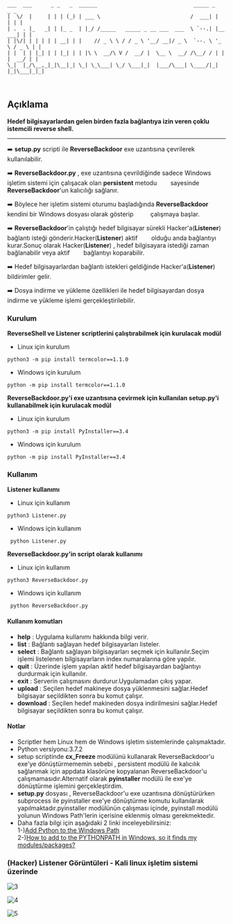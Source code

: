 ```
___  ___      _ _   _  ______                               _____ _          _ _ 
|  \/  |     | | | (_) | ___ \                             /  ___| |        | | |
| .  . |_   _| | |_ _  | |_/ /_____   _____ _ __ ___  ___  \ `--.| |__   ___| | |
| |\/| | | | | | __| | |    // _ \ \ / / _ \ '__/ __|/ _ \  `--. \ '_ \ / _ \ | |
| |  | | |_| | | |_| | | |\ \  __/\ V /  __/ |  \__ \  __/ /\__/ / | | |  __/ | |
\_|  |_/\__,_|_|\__|_| \_| \_\___| \_/ \___|_|  |___/\___| \____/|_| |_|\___|_|_|
                                                                                 
                                                                                 
```

## Açıklama
**Hedef bilgisayarlardan gelen birden fazla bağlantıya izin veren çoklu istemcili reverse shell.**

<hr>


:arrow_right: **setup.py** scripti ile **ReverseBackdoor** exe uzantısına çevrilerek kullanılabilir.   

:arrow_right: **ReverseBackdoor.py** , exe uzantısına çevrildiğinde sadece Windows işletim sistemi için çalışacak olan **persistent** metodu &nbsp; &nbsp; &nbsp;&nbsp; sayesinde **ReverseBackdoor**'un kalıcılığı sağlanır.  

:arrow_right: Böylece her işletim sistemi oturumu başladığında **ReverseBackdoor** kendini bir Windows dosyası olarak gösterip &nbsp; &nbsp;&nbsp;&nbsp;&nbsp;&nbsp;&nbsp;&nbsp;çalışmaya başlar.

:arrow_right: **ReverseBackdoor**'in çalıştığı hedef bilgisayar sürekli Hacker'a(**Listener**) bağlantı isteği gönderir.Hacker(**Listener**) aktif &nbsp;&nbsp;&nbsp;&nbsp;&nbsp;&nbsp;&nbsp;olduğu anda bağlantıyı kurar.Sonuç olarak Hacker(**Listener**) , hedef bilgisayara istediği zaman bağlanabilir veya aktif &nbsp;&nbsp;&nbsp;&nbsp;&nbsp;&nbsp;&nbsp;bağlantıyı koparabilir.

:arrow_right: Hedef bilgisayarlardan bağlantı istekleri geldiğinde Hacker'a(**Listener**) bildirimler gelir. 


:arrow_right: Dosya indirme ve yükleme özellikleri ile hedef bilgisayardan dosya indirme ve yükleme işlemi gerçekleştirilebilir.





### Kurulum
**ReverseShell ve Listener scriptlerini çalıştırabilmek için kurulacak modül**

* Linux için kurulum 

```
python3 -m pip install termcolor==1.1.0
```

* Windows için kurulum 

```
python -m pip install termcolor==1.1.0
```

**ReverseBackdoor.py'i exe uzantısına çevirmek için kullanılan setup.py'i kullanabilmek için kurulacak modül** 

* Linux için kurulum 

```
python3 -m pip install PyInstaller==3.4
```

* Windows için kurulum 

```
python -m pip install PyInstaller==3.4
```


### Kullanım
**Listener kullanımı** 

* Linux için kullanım 

```
python3 Listener.py
```

* Windows için kullanım 

```
 python Listener.py
```

**ReverseBackdoor.py'in script olarak kullanımı** 

* Linux için kullanım 
```
python3 ReverseBackdoor.py
```

* Windows için kullanım 

```
 python ReverseBackdoor.py
```


#### Kullanım komutları
* **help** : Uygulama kullanımı hakkında bilgi verir.
* **list** : Bağlantı sağlayan hedef bilgisayarları listeler.
* **select** : Bağlantı sağlayan bilgisayarları seçmek için kullanılır.Seçim işlemi listelenen bilgisayarların index numaralarına göre yapılır.
* **quit** : Üzerinde işlem yapılan aktif hedef bilgisayardan bağlantıyı durdurmak için kullanılır.
* **exit** : Serverin çalışmasını durdurur.Uygulamadan çıkış yapar.
* **upload** : Seçilen hedef makineye dosya yüklenmesini sağlar.Hedef bilgisayar seçildikten sonra bu komut çalışır.
* **download** : Seçilen hedef makineden dosya indirilmesini sağlar.Hedef bilgisayar seçildikten sonra bu komut çalışır.



#### Notlar
* Scriptler hem Linux hem de Windows işletim sistemlerinde çalışmaktadır.
* Python versiyonu:3.7.2
* setup scriptinde **cx_Freeze** modülünü kullanarak ReverseBackdoor'u exe'ye dönüştürmememin sebebi , persistent modülü ile kalıcılık sağlanmak için appdata klasörüne kopyalanan ReverseBackdoor'u çalışmamasıdır.Alternatif olarak **pyinstaller** modülü ile exe'ye dönüştürme işlemini gerçekleştirdim.
* **setup.py** dosyası , ReverseBackdoor'u exe uzantısına dönüştürürken subprocess  ile pyinstaller exe'ye dönüştürme komutu kullanılarak yapılmaktadır.pyinstaller modülünün çalışması içinde, pyinstall modülü yolunun Windows Path'lerin içerisine eklenmiş olması gerekmektedir.
* Daha fazla bilgi için aşağıdaki 2 linki inceleyebilirsiniz:  
    1-)[Add Python to the Windows Path](https://geek-university.com/python/add-python-to-the-windows-path)  
    2-)[How to add to the PYTHONPATH in Windows, so it finds my modules/packages?](https://stackoverflow.com/questions/3701646/how-to-add-to-the-pythonpath-in-windows-so-it-finds-my-modules-packages)





### (Hacker) Listener Görüntüleri - Kali linux işletim sistemi üzerinde
![3](https://user-images.githubusercontent.com/25087769/60386240-4503dc00-9a9b-11e9-86ea-c3d38383258f.PNG)


![4](https://user-images.githubusercontent.com/25087769/60386243-47663600-9a9b-11e9-8e18-08425c18e4bf.PNG)


![5](https://user-images.githubusercontent.com/25087769/60386386-e0498100-9a9c-11e9-82e1-60547c5c5350.PNG)




